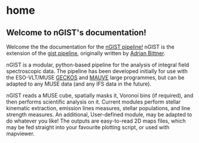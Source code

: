 # home

## Welcome to nGIST's documentation!

Welcome the the documentation for the [nGIST pipeline!](https://github.com/geckos-survey/ngist)
nGIST is the extension of the [gist pipeline](https://abittner.gitlab.io/thegistpipeline/), originally written by [Adrian Bittner](https://ui.adsabs.harvard.edu/abs/2019A%26A...628A.117B/abstract).

nGIST is a modular, python-based pipeline for the analysis of integral field spectroscopic data. The pipeline has been developed initially for use with the ESO-VLT/MUSE [GECKOS](https://geckos-survey.org/) and [MAUVE](https://mauve.icrar.org/) large programmes, but can be adapted to any MUSE data (and any IFS data in the future).

nGIST reads a MUSE cube, spatially masks it, Voronoi bins (if required), and then performs scientific analysis on it. Current modules perform stellar kinematic extraction, emission lines measures, stellar populations, and line strength measures. An additional, User-defined module, may be adapted to do whatever you like! The outputs are easy-to-read 2D maps files, which may be fed straight into your favourite plotting script, or used with mapviewer. 

